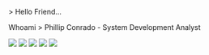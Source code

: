 \> Hello Friend...


Whoami \>  Phillip Conrado - System Development Analyst 

![](https://img.shields.io/badge/OS-Linux-informational?style=flat&logo=linux&logoColor=white&color=dd4814)
![](https://img.shields.io/badge/Code-Python-informational?style=flat&logo=python&logoColor=white&color=ffe873)
![](https://img.shields.io/badge/Shell-Bash-informational?style=flat&logo=gnu-bash&logoColor=white&color=4169e0)
![](https://img.shields.io/badge/Tools-Docker-informational?style=flat&logo=docker&logoColor=white&color=384d54)
![](https://img.shields.io/badge/Tools-SQLServer-informational?style=flat&logo=SQLServer&logoColor=white&color=FDB900)
